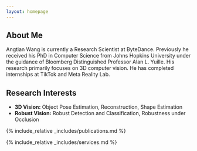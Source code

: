 ```yaml
---
layout: homepage
---
```


## About Me

Angtian Wang is currently a Research Scientist at ByteDance. Previously he received his PhD in Computer Science from Johns Hopkins University under the guidance of Bloomberg Distinguished Professor Alan L. Yuille. His research primarily focuses on 3D computer vision. He has completed internships at TikTok and Meta Reality Lab.

## Research Interests

- **3D Vision:** Object Pose Estimation, Reconstruction, Shape Estimation
- **Robust Vision:** Robust Detection and Classification, Robustness under Occlusion 

{% include_relative _includes/publications.md %}

{% include_relative _includes/services.md %}

